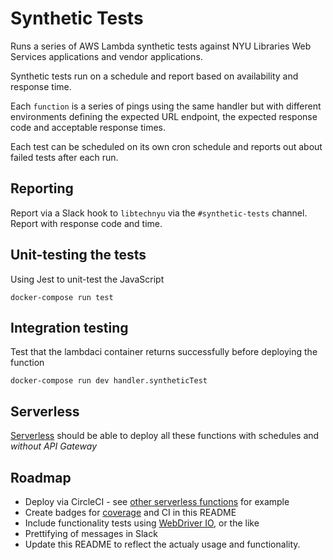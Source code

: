 # Synthetic Tests

Runs a series of AWS Lambda synthetic tests against NYU Libraries Web Services applications and vendor applications.

Synthetic tests run on a schedule and report based on availability and response time.

Each `function` is a series of pings using the same handler but with different environments defining the expected URL endpoint, the expected response code and acceptable response times.

Each test can be scheduled on its own cron schedule and reports out about failed tests after each run.

## Reporting

Report via a Slack hook to `libtechnyu` via the `#synthetic-tests` channel. Report with response code and time.

## Unit-testing the tests

Using Jest to unit-test the JavaScript

```
docker-compose run test
```

## Integration testing

Test that the lambdaci container returns successfully before deploying the function

```
docker-compose run dev handler.syntheticTest
```

## Serverless

[Serverless](https://github.com/serverless/serverless) should be able to deploy all these functions with schedules and _without API Gateway_

## Roadmap

- Deploy via CircleCI - see [other serverless functions](https://github.com/NYULibraries/bobcat-linker/blob/master/.circleci/config.yml) for example
- Create badges for [coverage](https://www.npmjs.com/package/jest-coverage-badges) and CI in this README
- Include functionality tests using [WebDriver IO](https://webdriver.io/), or the like
- Prettifying of messages in Slack
- Update this README to reflect the actualy usage and functionality.
